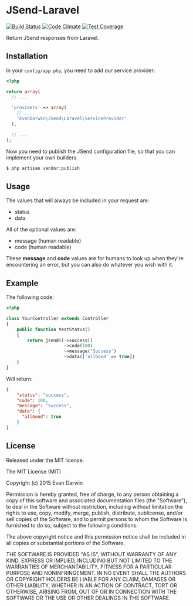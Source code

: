 # JSend-Laravel

[![Build Status](https://travis-ci.org/EvanDarwin/Laravel-JSend.svg?branch=master)](https://travis-ci.org/EvanDarwin/Laravel-JSend)
[![Code Climate](https://codeclimate.com/github/EvanDarwin/Laravel-JSend/badges/gpa.svg)](https://codeclimate.com/github/EvanDarwin/Laravel-JSend)
[![Test Coverage](https://codeclimate.com/github/EvanDarwin/Laravel-JSend/badges/coverage.svg)](https://codeclimate.com/github/EvanDarwin/Laravel-JSend/coverage)

Return JSend responses from Laravel.

## Installation

In your `config/app.php`, you need to add our service provider:

```php
<?php

return array(
  // ...

  'providers' => array(
    // ...
    'EvanDarwin\JSend\Laravel\ServiceProvider'
  ),

  // ...
);
```

Now you need to publish the JSend configuration file, so that you can implement your own builders.

```sh
$ php artisan vendor:publish
```

## Usage


The values that will always be included in your request are:
* status
* data

All of the optional values are:
* message (human readable)
* code (human readable)

These **message** and **code** values are for humans to look up when they're encountering an error, but you can also do whatever you wish with it.

## Example

The following code:
```php
<?php

class YourController extends Controller
{
    public function testStatus()
    {
        return jsend()->success()
                      ->code(100)
                      ->message("Success")
                      ->data(['allGood' => true])
    }
}
```

Will return:

```json
{
    "status": "success",
    "code": 100,
    "message": "Success",
    "data": {
      "allGood": true
    }
}
```

## License

Released under the MIT license.

The MIT License (MIT)

Copyright (c) 2015 Evan Darwin

Permission is hereby granted, free of charge, to any person obtaining a copy
of this software and associated documentation files (the "Software"), to deal
in the Software without restriction, including without limitation the rights
to use, copy, modify, merge, publish, distribute, sublicense, and/or sell
copies of the Software, and to permit persons to whom the Software is
furnished to do so, subject to the following conditions:

The above copyright notice and this permission notice shall be included in
all copies or substantial portions of the Software.

THE SOFTWARE IS PROVIDED "AS IS", WITHOUT WARRANTY OF ANY KIND, EXPRESS OR
IMPLIED, INCLUDING BUT NOT LIMITED TO THE WARRANTIES OF MERCHANTABILITY,
FITNESS FOR A PARTICULAR PURPOSE AND NONINFRINGEMENT. IN NO EVENT SHALL THE
AUTHORS OR COPYRIGHT HOLDERS BE LIABLE FOR ANY CLAIM, DAMAGES OR OTHER
LIABILITY, WHETHER IN AN ACTION OF CONTRACT, TORT OR OTHERWISE, ARISING FROM,
OUT OF OR IN CONNECTION WITH THE SOFTWARE OR THE USE OR OTHER DEALINGS IN
THE SOFTWARE.
